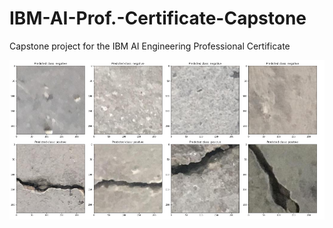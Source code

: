 # IBM-AI-Prof.-Certificate-Capstone
Capstone project for the IBM AI Engineering Professional Certificate

!['examples of cement'](https://github.com/karencfisher/IBM-AI-Prof.-Certificate-Capstone/blob/main/examples.png?raw=true)
